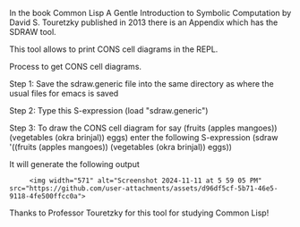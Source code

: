 In the book Common Lisp A Gentle Introduction to Symbolic Computation by David S. Touretzky published in 2013 there is an Appendix which has the SDRAW tool.

This tool allows to print CONS cell diagrams in the REPL.

Process to get CONS cell diagrams.

Step 1: Save the sdraw.generic file into the same directory as where the usual files for emacs is saved

Step 2: Type this S-expression  (load "sdraw.generic")

Step 3: To draw the CONS cell diagram for say (fruits (apples mangoes)) (vegetables (okra brinjal)) eggs) enter the following S-expression (sdraw '((fruits (apples mangoes)) (vegetables (okra brinjal)) eggs))

It will generate the following output



         <img width="571" alt="Screenshot 2024-11-11 at 5 59 05 PM" src="https://github.com/user-attachments/assets/d96df5cf-5b71-46e5-9118-4fe500ffcc0a">



Thanks to Professor Touretzky for this tool for studying Common Lisp!

